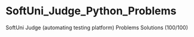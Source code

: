 # SoftUni_Judge_Python_Problems
SoftUni Judge (automating testing platform) Problems Solutions (100/100)
